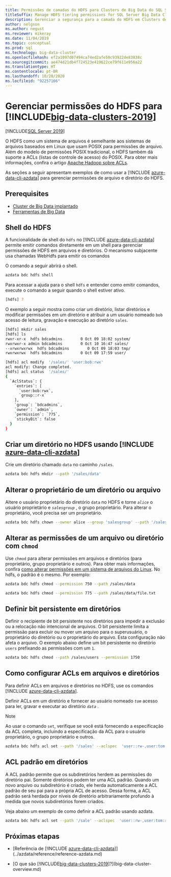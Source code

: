 ```yaml
---
title: Permissões de camadas do HDFS para Clusters de Big Data do SQL Server
titleSuffix: Manage HDFS tiering permissions for SQL Server Big Data Clusters
description: Gerenciar a segurança para a camada do HDFS em Clusters de Big Data do SQL Server, como permissões em outros sistemas baseados em Linux.
author: nelgson
ms.author: negust
ms.reviewer: mikeray
ms.date: 11/04/2019
ms.topic: conceptual
ms.prod: sql
ms.technology: big-data-cluster
ms.openlocfilehash: ef2a1097d07494ca74ed2afe50c93922de83838c
ms.sourcegitcommit: ae474d21db4f724523e419622ce79f611e956a22
ms.translationtype: HT
ms.contentlocale: pt-BR
ms.lasthandoff: 10/20/2020
ms.locfileid: "92257166"
---
```

# <a name="manage-hdfs-permissions-for-big-data-clusters-2019"></a>Gerenciar permissões do HDFS para [!INCLUDE[big-data-clusters-2019](../includes/ssbigdataclusters-ss-nover.md)]

[!INCLUDE[SQL Server 2019](../includes/applies-to-version/sqlserver2019.md)]

O HDFS como um sistema de arquivos é semelhante aos sistemas de arquivos baseados em Linux que usam POSIX para permissões de arquivo. Além do modelo de permissões POSIX tradicional, o HDFS também dá suporte a ACLs (listas de controle de acesso) do POSIX. Para obter mais informações, confira o artigo [Apache Hadoop sobre ACLs](https://hadoop.apache.org/docs/current/hadoop-project-dist/hadoop-hdfs/HdfsPermissionsGuide.html#ACLs_.28Access_Control_Lists.29).

As seções a seguir apresentam exemplos de como usar a [!INCLUDE [azure-data-cli-azdata](../includes/azure-data-cli-azdata.md)] para gerenciar permissões de arquivo e diretório do HDFS.

## <a name="prerequisites"></a>Prerequisites

- [Cluster de Big Data implantado](deployment-guidance.md)
- [Ferramentas de Big Data](deploy-big-data-tools.md)
  
## <a name="hdfs-shell"></a>Shell do HDFS

A funcionalidade de shell do `hdfs` no [!INCLUDE [azure-data-cli-azdata](../includes/azure-data-cli-azdata.md)] permite emitir comandos diretamente em um shell para gerenciar permissões de HDFS em arquivos e diretórios. O mecanismo subjacente usa chamadas WebHdfs para emitir os comandos

O comando a seguir abrirá o shell.

```bash
azdata bdc hdfs shell
```

Para acessar a ajuda para o shell `hdfs` e entender como emitir comandos, execute o comando a seguir quando o shell estiver ativo.

```bash
[hdfs] ?
```

O exemplo a seguir mostra como criar um diretório, listar diretórios e modificar permissões em um diretório e atribuir a um usuário nomeado `bob` acesso de leitura, gravação e execução ao diretório `sales`.

```bash
[hdfs] mkdir sales
[hdfs] ls
rwxr-xr-x  hdfs bdcadmins        0 Oct 09 18:02 system/
rwxrwxr-x admin bdcadmins        0 Oct 10 16:47 sales/
--xrwxrwxrwx  hdfs bdcadmins        0 Oct 09 18:03 tmp/
rwxrwxrwx  hdfs bdcadmins        0 Oct 09 17:59 user/

[hdfs] acl modify  '/sales/' 'user:bob:rwx'
acl modify: Change completed.
[hdfs] acl status  '/sales/'
{
  `AclStatus`: {
    `entries`: [
      `user:bob:rwx`,
      `group::r-x`
    ],
    `group`: `bdcadmins`,
    `owner`: `admin`,
    `permission`: `775`,
    `stickyBit`: false
  }
}
```

## <a name="create-a-directory-in-hdfs-using-azure-data-cli-azdata"></a>Criar um diretório no HDFS usando [!INCLUDE [azure-data-cli-azdata](../includes/azure-data-cli-azdata.md)]

Crie um diretório chamado `data` no caminho `/sales`.

```bash
azdata bdc hdfs mkdir --path '/sales/data'
```

## <a name="change-owner-of-a-directory-or-file"></a>Alterar o proprietário de um diretório ou arquivo

Altere o usuário proprietário do diretório `data` no HDFS e torne *`alice`* o usuário proprietário e *`salesgroup`* , o grupo proprietário. Para alterar o proprietário, você precisa ser um proprietário.

```bash
azdata bdc hdfs chown --owner alice --group 'salesgroup' --path '/sales/data'
```

## <a name="change-permissions-of-a-file-or-directory-with-chmod"></a>Alterar as permissões de um arquivo ou diretório com `chmod`

Use `chmod` para alterar permissões em arquivos e diretórios (para proprietário, grupo proprietário e outros). Para obter mais informações, confira [como alterar permissões em um sistema de arquivos do Linux](https://www.lifewire.com/uses-of-command-chmod-2201064). No hdfs, o padrão é o mesmo. Por exemplo:

```bash
azdata bdc hdfs chmod --permission 750 --path /sales/data
```

```bash
azdata bdc hdfs chmod --permission 775 --path /sales/data/file.txt
```

## <a name="set-sticky-bit-on-directories"></a>Definir bit persistente em diretórios

Definir o recipiente de bit persistente nos diretórios para impedir a exclusão ou a relocação não intencional de arquivos. O bit persistente limita a permissão para excluir ou mover um arquivo para o superusuário, o proprietário do diretório ou o proprietário do arquivo. Esta configuração não afeta o arquivo. O exemplo abaixo define um bit persistente no diretório `users` prefixando as permissões com um `1`.

```bash
azdata bdc hdfs chmod --path /sales/users --permission 1750
```

## <a name="setting-acls-on-files-and-directories"></a>Como configurar ACLs em arquivos e diretórios

Para definir ACLs em arquivos e diretórios no HDFS, use os comandos [!INCLUDE [azure-data-cli-azdata](../includes/azure-data-cli-azdata.md)].

Definir ACLs em um diretório e fornecer ao usuário nomeado *`tom`* acesso para ler, gravar e executar ao diretório *`data`* . 

> [!NOTE]
> Ao usar o comando `set`, verifique se você está fornecendo a especificação da ACL completa, incluindo a especificação da ACL para o usuário proprietário, o grupo proprietário e outros.

```bash
azdata bdc hdfs acl set --path '/sales' --aclspec  'user::rw-,user:tom:rwx,group::rw-,other::rw-'
```

## <a name="default-acl-on-directories"></a>ACL padrão em diretórios

A ACL padrão permite que os subdiretórios herdem as permissões do diretório pai. Somente diretórios podem ter uma ACL padrão. Quando um novo arquivo ou subdiretório é criado, ele herda automaticamente a ACL padrão de seu pai para a própria ACL de acesso. Dessa forma, a ACL padrão será herdada por níveis de diretório arbitrariamente profundo à medida que novos subdiretórios forem criados.

Veja abaixo um exemplo de como definir a ACL padrão usando azdata.

```bash
azdata bdc hdfs acl set --path '/sale' --aclspec  'user::rw-,user:tom:rwx,group::rw-,other::rw-,default:group::rw-,default:user::rw-,default:other::rw-'
```

## <a name="next-steps"></a>Próximas etapas

- [Referência de [!INCLUDE [azure-data-cli-azdata](../includes/azure-data-cli-azdata.md)]](../azdata/reference/reference-azdata.md)

- [O que são [!INCLUDE[big-data-clusters-2019](../includes/ssbigdataclusters-ver15.md)]?](big-data-cluster-overview.md)